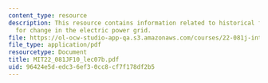 ```yaml
---
content_type: resource
description: This resource contains information related to historical factor and prospects
  for change in the electric power grid.
file: https://ol-ocw-studio-app-qa.s3.amazonaws.com/courses/22-081j-introduction-to-sustainable-energy-fall-2010/96424e5dedc36ef30cc8cf7f178df2b5_MIT22_081JF10_lec07b.pdf
file_type: application/pdf
resourcetype: Document
title: MIT22_081JF10_lec07b.pdf
uid: 96424e5d-edc3-6ef3-0cc8-cf7f178df2b5
---
```

